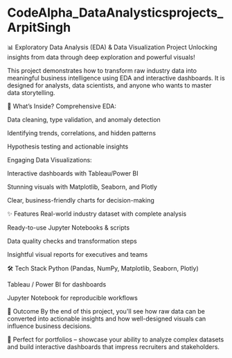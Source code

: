 # CodeAlpha_DataAnalysticsprojects_ArpitSingh


📊 Exploratory Data Analysis (EDA) & Data Visualization Project
Unlocking insights from data through deep exploration and powerful visuals!

This project demonstrates how to transform raw industry data into meaningful business intelligence using EDA and interactive dashboards. It is designed for analysts, data scientists, and anyone who wants to master data storytelling.

🔹 What’s Inside?
Comprehensive EDA:

Data cleaning, type validation, and anomaly detection

Identifying trends, correlations, and hidden patterns

Hypothesis testing and actionable insights

Engaging Data Visualizations:

Interactive dashboards with Tableau/Power BI

Stunning visuals with Matplotlib, Seaborn, and Plotly

Clear, business-friendly charts for decision-making

✨ Features
Real-world industry dataset with complete analysis

Ready-to-use Jupyter Notebooks & scripts

Data quality checks and transformation steps

Insightful visual reports for executives and teams

🛠️ Tech Stack
Python (Pandas, NumPy, Matplotlib, Seaborn, Plotly)

Tableau / Power BI for dashboards

Jupyter Notebook for reproducible workflows

🎯 Outcome
By the end of this project, you'll see how raw data can be converted into actionable insights and how well-designed visuals can influence business decisions.

🚀 Perfect for portfolios – showcase your ability to analyze complex datasets and build interactive dashboards that impress recruiters and stakeholders.
